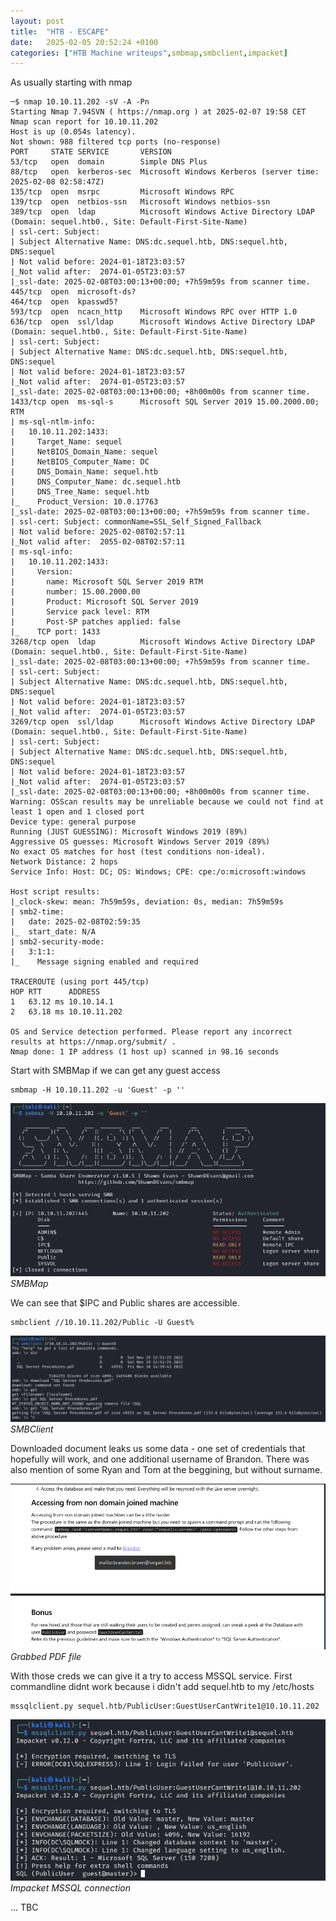 ```yaml
---
layout: post
title:  "HTB - ESCAPE"
date:   2025-02-05 20:52:24 +0100
categories: ["HTB Machine writeups",smbmap,smbclient,impacket]
---
```

As usually starting with nmap 

```text
─$ nmap 10.10.11.202 -sV -A -Pn
Starting Nmap 7.94SVN ( https://nmap.org ) at 2025-02-07 19:58 CET
Nmap scan report for 10.10.11.202
Host is up (0.054s latency).
Not shown: 988 filtered tcp ports (no-response)
PORT     STATE SERVICE       VERSION
53/tcp   open  domain        Simple DNS Plus
88/tcp   open  kerberos-sec  Microsoft Windows Kerberos (server time: 2025-02-08 02:58:47Z)
135/tcp  open  msrpc         Microsoft Windows RPC
139/tcp  open  netbios-ssn   Microsoft Windows netbios-ssn
389/tcp  open  ldap          Microsoft Windows Active Directory LDAP (Domain: sequel.htb0., Site: Default-First-Site-Name)
| ssl-cert: Subject: 
| Subject Alternative Name: DNS:dc.sequel.htb, DNS:sequel.htb, DNS:sequel
| Not valid before: 2024-01-18T23:03:57
|_Not valid after:  2074-01-05T23:03:57
|_ssl-date: 2025-02-08T03:00:13+00:00; +7h59m59s from scanner time.
445/tcp  open  microsoft-ds?
464/tcp  open  kpasswd5?
593/tcp  open  ncacn_http    Microsoft Windows RPC over HTTP 1.0
636/tcp  open  ssl/ldap      Microsoft Windows Active Directory LDAP (Domain: sequel.htb0., Site: Default-First-Site-Name)
| ssl-cert: Subject: 
| Subject Alternative Name: DNS:dc.sequel.htb, DNS:sequel.htb, DNS:sequel
| Not valid before: 2024-01-18T23:03:57
|_Not valid after:  2074-01-05T23:03:57
|_ssl-date: 2025-02-08T03:00:13+00:00; +8h00m00s from scanner time.
1433/tcp open  ms-sql-s      Microsoft SQL Server 2019 15.00.2000.00; RTM
| ms-sql-ntlm-info: 
|   10.10.11.202:1433: 
|     Target_Name: sequel
|     NetBIOS_Domain_Name: sequel
|     NetBIOS_Computer_Name: DC
|     DNS_Domain_Name: sequel.htb
|     DNS_Computer_Name: dc.sequel.htb
|     DNS_Tree_Name: sequel.htb
|_    Product_Version: 10.0.17763
|_ssl-date: 2025-02-08T03:00:13+00:00; +7h59m59s from scanner time.
| ssl-cert: Subject: commonName=SSL_Self_Signed_Fallback
| Not valid before: 2025-02-08T02:57:11
|_Not valid after:  2055-02-08T02:57:11
| ms-sql-info: 
|   10.10.11.202:1433: 
|     Version: 
|       name: Microsoft SQL Server 2019 RTM
|       number: 15.00.2000.00
|       Product: Microsoft SQL Server 2019
|       Service pack level: RTM
|       Post-SP patches applied: false
|_    TCP port: 1433
3268/tcp open  ldap          Microsoft Windows Active Directory LDAP (Domain: sequel.htb0., Site: Default-First-Site-Name)
|_ssl-date: 2025-02-08T03:00:13+00:00; +7h59m59s from scanner time.
| ssl-cert: Subject: 
| Subject Alternative Name: DNS:dc.sequel.htb, DNS:sequel.htb, DNS:sequel
| Not valid before: 2024-01-18T23:03:57
|_Not valid after:  2074-01-05T23:03:57
3269/tcp open  ssl/ldap      Microsoft Windows Active Directory LDAP (Domain: sequel.htb0., Site: Default-First-Site-Name)
| ssl-cert: Subject: 
| Subject Alternative Name: DNS:dc.sequel.htb, DNS:sequel.htb, DNS:sequel
| Not valid before: 2024-01-18T23:03:57
|_Not valid after:  2074-01-05T23:03:57
|_ssl-date: 2025-02-08T03:00:13+00:00; +8h00m00s from scanner time.
Warning: OSScan results may be unreliable because we could not find at least 1 open and 1 closed port
Device type: general purpose
Running (JUST GUESSING): Microsoft Windows 2019 (89%)
Aggressive OS guesses: Microsoft Windows Server 2019 (89%)
No exact OS matches for host (test conditions non-ideal).
Network Distance: 2 hops
Service Info: Host: DC; OS: Windows; CPE: cpe:/o:microsoft:windows

Host script results:
|_clock-skew: mean: 7h59m59s, deviation: 0s, median: 7h59m59s
| smb2-time: 
|   date: 2025-02-08T02:59:35
|_  start_date: N/A
| smb2-security-mode: 
|   3:1:1: 
|_    Message signing enabled and required

TRACEROUTE (using port 445/tcp)
HOP RTT      ADDRESS
1   63.12 ms 10.10.14.1
2   63.18 ms 10.10.11.202

OS and Service detection performed. Please report any incorrect results at https://nmap.org/submit/ .
Nmap done: 1 IP address (1 host up) scanned in 98.16 seconds
```

Start with SMBMap if we can get any guest access

```shell
smbmap -H 10.10.11.202 -u 'Guest' -p ''
```

![img-description](/assets/img/htb_escape_smbmap.png)
_SMBMap_

We can see that $IPC and Public shares are accessible. 

```shell
smbclient //10.10.11.202/Public -U Guest%
```
![img-description](/assets/img/htb_escape_smbclient.png)
_SMBClient_

Downloaded document leaks us some data - one set of credentials that hopefully will work, and one additional username of Brandon.
There was also mention of some Ryan and Tom at the beggining, but without surname. 

![img-description](/assets/img/htb_escape_pdf_content.png)
_Grabbed PDF file_

With those creds we can give it a try to access MSSQL service. First commandline didnt work because i didn't add sequel.htb to my /etc/hosts

```text
mssqlclient.py sequel.htb/PublicUser:GuestUserCantWrite1@10.10.11.202
```

![img-description](/assets/img/htb_escape_mssql.png)
_Impacket MSSQL connection_


... TBC 